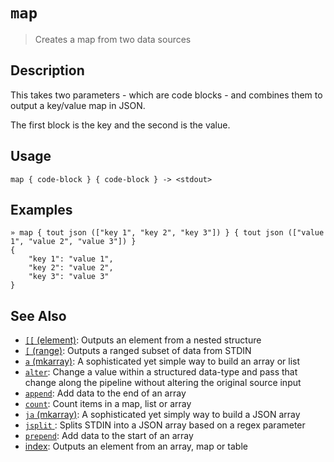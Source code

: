 # `map`

> Creates a map from two data sources

## Description

This takes two parameters - which are code blocks - and combines them to output a key/value map in JSON.

The first block is the key and the second is the value.

## Usage

```
map { code-block } { code-block } -> <stdout>
```

## Examples

```
» map { tout json (["key 1", "key 2", "key 3"]) } { tout json (["value 1", "value 2", "value 3"]) } 
{
    "key 1": "value 1",
    "key 2": "value 2",
    "key 3": "value 3"
}
```

## See Also

* [`[[` (element)](../commands/element.md):
  Outputs an element from a nested structure
* [`[` (range)](../commands/range.md):
  Outputs a ranged subset of data from STDIN
* [`a` (mkarray)](../commands/a.md):
  A sophisticated yet simple way to build an array or list
* [`alter`](../commands/alter.md):
  Change a value within a structured data-type and pass that change along the pipeline without altering the original source input
* [`append`](../commands/append.md):
  Add data to the end of an array
* [`count`](../commands/count.md):
  Count items in a map, list or array
* [`ja` (mkarray)](../commands/ja.md):
  A sophisticated yet simply way to build a JSON array
* [`jsplit` ](../commands/jsplit.md):
  Splits STDIN into a JSON array based on a regex parameter
* [`prepend`](../commands/prepend.md):
  Add data to the start of an array
* [index](../commands/item-index.md):
  Outputs an element from an array, map or table